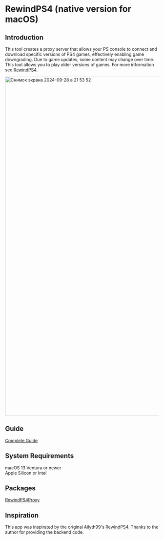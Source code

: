 # RewindPS4 (native version for macOS)

## Introduction
This tool creates a proxy server that allows your PS console to connect and download specific versions of PS4 games, effectively enabling game downgrading. Due to game updates, some content may change over time. This tool allows you to play older versions of games.
For more information see [RewindPS4](https://github.com/Ailyth99/RewindPS4).

<img width="1112" alt="Снимок экрана 2024-09-28 в 21 53 52" src="https://github.com/user-attachments/assets/d62ebc8e-1ae7-466e-9d4d-2fa59eff55a8">


## Guide 
[Complete Guide](https://foggy-bath-a54.notion.site/RewindPS4-Guide1-0-ENGLISH-28164b6f656d445f823a0f7c7d9ae890)

## System Requirements
macOS 13 Ventura or newer\
Apple Silicon or Intel

## Packages
[RewindPS4Proxy](https://github.com/AuntAnt/RewindPS4Proxy)

## Inspiration
This app was inspirated by the original Ailyth99's [RewindPS4](https://github.com/Ailyth99/RewindPS4).
Thanks to the author for providing the backend code.
